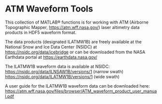 # ATM Waveform Tools
This collection of MATLAB® functions is for working with ATM (Airborne Topographic Mapper, https://atm.wff.nasa.gov/) laser altimetry data products in HDF5 waveform format. 

The data products (designated ILATMW1B) are freely available at the National Snow and Ice Data Center (NSIDC)
at https://nsidc.org/data/icebridge or can be downloaded from the NASA Earthdata portal at https://earthdata.nasa.gov/

The ILATMW1B waveform data is available at NSIDC:
https://nsidc.org/data/ILNSAW1B/versions/1 (narrow swath)
https://nsidc.org/data/ILATMW1B/versions/1 (wide swath)

A user guide for the ILATMW1B waveform data can be downloaded here:
https://atm.wff.nasa.gov/files/browser/ATM_waveform_product_user_manual.pdf
